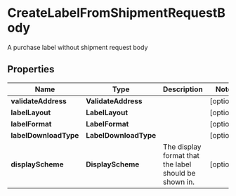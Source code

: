

# CreateLabelFromShipmentRequestBody

A purchase label without shipment request body

## Properties

| Name | Type | Description | Notes |
|------------ | ------------- | ------------- | -------------|
|**validateAddress** | **ValidateAddress** |  |  [optional] |
|**labelLayout** | **LabelLayout** |  |  [optional] |
|**labelFormat** | **LabelFormat** |  |  [optional] |
|**labelDownloadType** | **LabelDownloadType** |  |  [optional] |
|**displayScheme** | **DisplayScheme** | The display format that the label should be shown in. |  [optional] |



